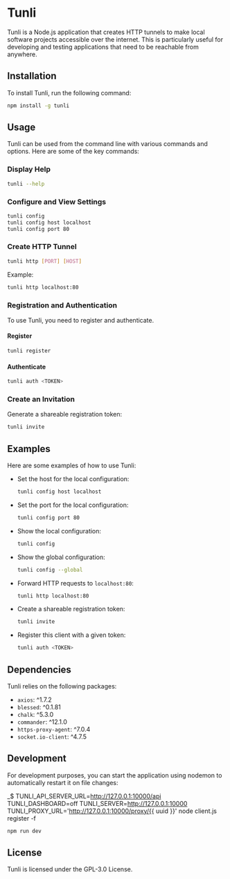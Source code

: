 # Tunli

Tunli is a Node.js application that creates HTTP tunnels to make local software projects accessible over the internet.
This is particularly useful for developing and testing applications that need to be reachable from anywhere.

## Installation

To install Tunli, run the following command:

```bash
npm install -g tunli
```

## Usage

Tunli can be used from the command line with various commands and options. Here are some of the key commands:

### Display Help

```bash
tunli --help
```

### Configure and View Settings

```bash
tunli config
tunli config host localhost
tunli config port 80
```

### Create HTTP Tunnel

```bash
tunli http [PORT] [HOST]
```

Example:

```bash
tunli http localhost:80
```

### Registration and Authentication

To use Tunli, you need to register and authenticate.

#### Register

```bash
tunli register
```

#### Authenticate

```bash
tunli auth <TOKEN>
```

### Create an Invitation

Generate a shareable registration token:

```bash
tunli invite
```

## Examples

Here are some examples of how to use Tunli:

- Set the host for the local configuration:

  ```bash
  tunli config host localhost
  ```

- Set the port for the local configuration:

  ```bash
  tunli config port 80
  ```

- Show the local configuration:

  ```bash
  tunli config
  ```

- Show the global configuration:

  ```bash
  tunli config --global
  ```

- Forward HTTP requests to `localhost:80`:

  ```bash
  tunli http localhost:80
  ```

- Create a shareable registration token:

  ```bash
  tunli invite
  ```

- Register this client with a given token:

  ```bash
  tunli auth <TOKEN>
  ```

## Dependencies

Tunli relies on the following packages:

- `axios`: ^1.7.2
- `blessed`: ^0.1.81
- `chalk`: ^5.3.0
- `commander`: ^12.1.0
- `https-proxy-agent`: ^7.0.4
- `socket.io-client`: ^4.7.5

## Development

For development purposes, you can start the application using nodemon to automatically restart it on file changes:

_$ TUNLI_API_SERVER_URL=http://127.0.0.1:10000/api TUNLI_DASHBOARD=off TUNLI_SERVER=http://127.0.0.1:10000  TUNLI_PROXY_URL='http://127.0.0.1:10000/proxy/{{ uuid }}' node client.js register -f

```bash
npm run dev
```

## License

Tunli is licensed under the GPL-3.0 License.
